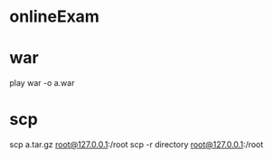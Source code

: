 onlineExam
==========

# war
play war -o a.war

# scp
scp a.tar.gz root@127.0.0.1:/root
scp -r directory root@127.0.0.1:/root
